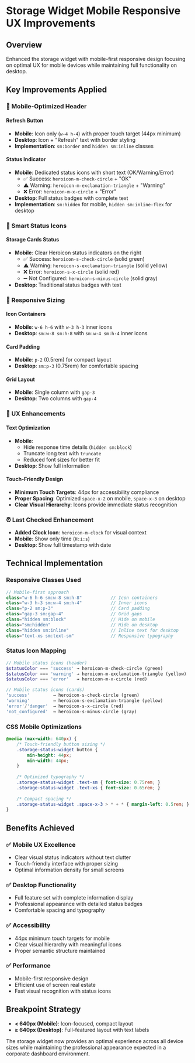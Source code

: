# Storage Widget Mobile Responsive UX Improvements

## Overview
Enhanced the storage widget with mobile-first responsive design focusing on optimal UX for mobile devices while maintaining full functionality on desktop.

## Key Improvements Applied

### 📱 Mobile-Optimized Header
#### Refresh Button
- **Mobile**: Icon only (`w-4 h-4`) with proper touch target (44px minimum)
- **Desktop**: Icon + "Refresh" text with border styling
- **Implementation**: `sm:border` and `hidden sm:inline` classes

#### Status Indicator
- **Mobile**: Dedicated status icons with short text (OK/Warning/Error)
  - ✅ Success: `heroicon-m-check-circle` + "OK"
  - ⚠️ Warning: `heroicon-m-exclamation-triangle` + "Warning"  
  - ❌ Error: `heroicon-m-x-circle` + "Error"
- **Desktop**: Full status badges with complete text
- **Implementation**: `sm:hidden` for mobile, `hidden sm:inline-flex` for desktop

### 🎯 Smart Status Icons
#### Storage Cards Status
- **Mobile**: Clear Heroicon status indicators on the right
  - ✅ Success: `heroicon-s-check-circle` (solid green)
  - ⚠️ Warning: `heroicon-s-exclamation-triangle` (solid yellow)
  - ❌ Error: `heroicon-s-x-circle` (solid red)
  - ➖ Not Configured: `heroicon-s-minus-circle` (solid gray)
- **Desktop**: Traditional status badges with text

### 📏 Responsive Sizing
#### Icon Containers
- **Mobile**: `w-6 h-6` with `w-3 h-3` inner icons
- **Desktop**: `sm:w-8 sm:h-8` with `sm:w-4 sm:h-4` inner icons

#### Card Padding
- **Mobile**: `p-2` (0.5rem) for compact layout
- **Desktop**: `sm:p-3` (0.75rem) for comfortable spacing

#### Grid Layout
- **Mobile**: Single column with `gap-3`
- **Desktop**: Two columns with `gap-4`

### 🎨 UX Enhancements
#### Text Optimization
- **Mobile**: 
  - Hide response time details (`hidden sm:block`)
  - Truncate long text with `truncate`
  - Reduced font sizes for better fit
- **Desktop**: Show full information

#### Touch-Friendly Design
- **Minimum Touch Targets**: 44px for accessibility compliance
- **Proper Spacing**: Optimized `space-x-2` on mobile, `space-x-3` on desktop
- **Clear Visual Hierarchy**: Icons provide immediate status recognition

### ⏰ Last Checked Enhancement
- **Added Clock Icon**: `heroicon-m-clock` for visual context
- **Mobile**: Show only time (`H:i:s`)
- **Desktop**: Show full timestamp with date

## Technical Implementation

### Responsive Classes Used
```php
// Mobile-first approach
class="w-6 h-6 sm:w-8 sm:h-8"           // Icon containers
class="w-3 h-3 sm:w-4 sm:h-4"           // Inner icons
class="p-2 sm:p-3"                      // Card padding
class="gap-3 sm:gap-4"                  // Grid gaps
class="hidden sm:block"                 // Hide on mobile
class="sm:hidden"                       // Hide on desktop
class="hidden sm:inline"                // Inline text for desktop
class="text-xs sm:text-sm"              // Responsive typography
```

### Status Icon Mapping
```php
// Mobile status icons (header)
$statusColor === 'success' → heroicon-m-check-circle (green)
$statusColor === 'warning' → heroicon-m-exclamation-triangle (yellow)  
$statusColor === 'error'   → heroicon-m-x-circle (red)

// Mobile status icons (cards)
'success'         → heroicon-s-check-circle (green)
'warning'         → heroicon-s-exclamation-triangle (yellow)
'error'/'danger'  → heroicon-s-x-circle (red)
'not_configured'  → heroicon-s-minus-circle (gray)
```

### CSS Mobile Optimizations
```css
@media (max-width: 640px) {
    /* Touch-friendly button sizing */
    .storage-status-widget button {
        min-height: 44px;
        min-width: 44px;
    }
    
    /* Optimized typography */
    .storage-status-widget .text-sm { font-size: 0.75rem; }
    .storage-status-widget .text-xs { font-size: 0.65rem; }
    
    /* Compact spacing */
    .storage-status-widget .space-x-3 > * + * { margin-left: 0.5rem; }
}
```

## Benefits Achieved

### ✅ **Mobile UX Excellence**
- Clear visual status indicators without text clutter
- Touch-friendly interface with proper sizing
- Optimal information density for small screens

### ✅ **Desktop Functionality**
- Full feature set with complete information display
- Professional appearance with detailed status badges
- Comfortable spacing and typography

### ✅ **Accessibility**
- 44px minimum touch targets for mobile
- Clear visual hierarchy with meaningful icons
- Proper semantic structure maintained

### ✅ **Performance**
- Mobile-first responsive design
- Efficient use of screen real estate
- Fast visual recognition with status icons

## Breakpoint Strategy
- **< 640px (Mobile)**: Icon-focused, compact layout
- **≥ 640px (Desktop)**: Full-featured layout with text labels

The storage widget now provides an optimal experience across all device sizes while maintaining the professional appearance expected in a corporate dashboard environment.
